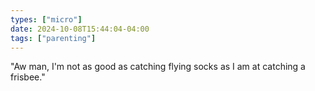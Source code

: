 ```yaml
---
types: ["micro"]
date: 2024-10-08T15:44:04-04:00
tags: ["parenting"]
---
```

"Aw man, I'm not as good as catching flying socks as I am at catching a frisbee."
